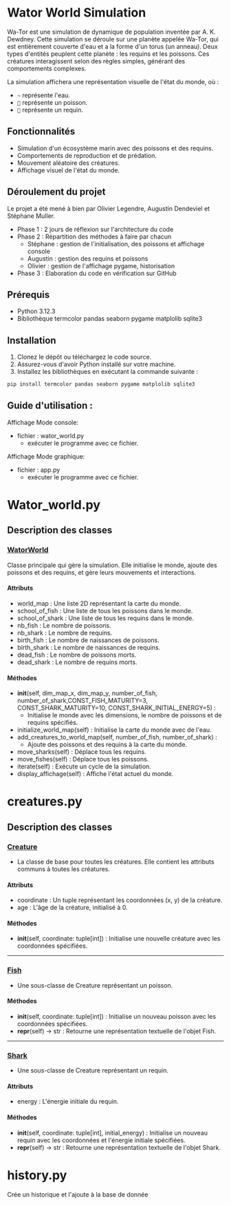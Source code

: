 # Wator World Simulation

Wa-Tor est une simulation de dynamique de population inventée par A. K. Dewdney. Cette simulation se déroule sur une planète appelée Wa-Tor, qui est entièrement couverte d'eau et a la forme d'un torus (un anneau). Deux types d'entités peuplent cette planète : les requins et les poissons. Ces créatures interagissent selon des règles simples, générant des comportements complexes. 

La simulation affichera une représentation visuelle de l'état du monde, où :
- `~` représente l'eau.
- `🐠` représente un poisson.
- `🦈` représente un requin.

## Fonctionnalités

- Simulation d'un écosystème marin avec des poissons et des requins.
- Comportements de reproduction et de prédation.
- Mouvement aléatoire des créatures.
- Affichage visuel de l'état du monde.

## Déroulement du projet
Le projet a été mené à bien par Olivier Legendre, Augustin Dendeviel et Stéphane Muller.
- Phase 1 : 2 jours de réflexion sur l'architecture du code
- Phase 2 : Répartition des méthodes à faire par chacun  
    - Stéphane : gestion de l'initialisation, des poissons et affichage console  
    - Augustin : gestion des requins et poissons
    - Olivier  : gestion de l'affichage pygame, historisation
- Phase 3 : Elaboration du code en vérification sur GitHub

## Prérequis

- Python 3.12.3
- Bibliothèque termcolor pandas seaborn pygame matplolib sqlite3

## Installation

1. Clonez le dépôt ou téléchargez le code source.
2. Assurez-vous d'avoir Python installé sur votre machine.
3. Installez les bibliothèques en exécutant la commande suivante :

```bash
pip install termcolor pandas seaborn pygame matplolib sqlite3  
```

## Guide d'utilisation :

Affichage Mode console:  
- fichier : wator_world.py  
    - exécuter le programme avec ce fichier. 

Affichage Mode graphique:
- fichier : app.py  
    - exécuter le programme avec ce fichier.  

# Wator_world.py
## Description des classes
### <ins>WatorWorld

Classe principale qui gère la simulation. Elle initialise le monde, ajoute des poissons et des requins, et gère leurs mouvements et interactions.  

#### Attributs  

- world_map : Une liste 2D représentant la carte du monde.
- school_of_fish : Une liste de tous les poissons dans le monde.
- school_of_shark : Une liste de tous les requins dans le monde.
- nb_fish : Le nombre de poissons.
- nb_shark : Le nombre de requins.
- birth_fish : Le nombre de naissances de poissons.
- birth_shark : Le nombre de naissances de requins.
- dead_fish : Le nombre de poissons morts.
- dead_shark : Le nombre de requins morts.

#### Méthodes

- __init__(self, dim_map_x, dim_map_y, number_of_fish, number_of_shark,CONST_FISH_MATURITY=3, CONST_SHARK_MATURITY=10, CONST_SHARK_INITIAL_ENERGY=5) :  
    - Initialise le monde avec les dimensions, le nombre de poissons et de requins spécifiés.
- initialize_world_map(self) : Initialise la carte du monde avec de l'eau.
- add_creatures_to_world_map(self, number_of_fish, number_of_shark) : 
    - Ajoute des poissons et des requins à la carte du monde.
- move_sharks(self) : Déplace tous les requins.
- move_fishes(self) : Déplace tous les poissons.
- iterate(self) : Exécute un cycle de la simulation.
- display_affichage(self) : Affiche l'état actuel du monde.

# creatures.py
## Description des classes
### <ins>Creature
- La classe de base pour toutes les créatures. Elle contient les attributs communs à toutes les créatures.

#### Attributs

- coordinate : Un tuple représentant les coordonnées (x, y) de la créature.
- age : L'âge de la créature, initialisé à 0.

#### Méthodes

- __init__(self, coordinate: tuple[int]) : Initialise une nouvelle créature avec les coordonnées spécifiées.
------------------------------------------------------------------------------------------------

### <ins>Fish
- Une sous-classe de Creature représentant un poisson.

#### Méthodes

- __init__(self, coordinate: tuple[int]) : 
Initialise un nouveau poisson avec les coordonnées spécifiées.  
- __repr__(self) -> str : Retourne une représentation textuelle de l'objet Fish.

------------------------------------------------------------------------------------------------

### <ins>Shark
- Une sous-classe de Creature représentant un requin.  

#### Attributs
- energy : L'énergie initiale du requin.

#### Méthodes

- __init__(self, coordinate: tuple[int], initial_energy) : 
Initialise un nouveau requin avec les coordonnées et l'énergie initiale spécifiées.  
- __repr__(self) -> str : Retourne une représentation textuelle de l'objet Shark.


# history.py
Crée un historique et l'ajoute à la base de donnée






